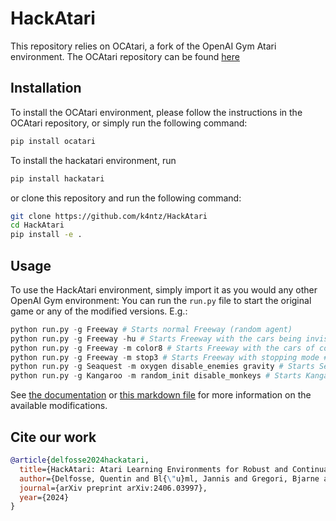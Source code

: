 # HackAtari

This repository relies on OCAtari, a fork of the OpenAI Gym Atari environment. 
The OCAtari repository can be found [here](https://github.com/k4ntz/OC_Atari)


## Installation
To install the OCAtari environment, please follow the instructions in the OCAtari repository,
or simply run the following command:
```bash
pip install ocatari
```
To install the hackatari environment, run 
```bash
pip install hackatari
```

or clone this repository and run the following command:
```bash
git clone https://github.com/k4ntz/HackAtari
cd HackAtari
pip install -e .
```

## Usage
To use the HackAtari environment, simply import it as you would any other OpenAI Gym environment:
You can run the `run.py` file to start the original game or any of the modified versions.
E.g.:
```python
python run.py -g Freeway # Starts normal Freeway (random agent)
python run.py -g Freeway -hu # Starts Freeway with the cars being invisible (interactive/human playing mode)
python run.py -g Freeway -m color8 # Starts Freeway with the cars of color #8 being (i.e. invisible) (random agent)
python run.py -g Freeway -m stop3 # Starts Freeway with stopping mode #3 (i.e. static cars) (random agent)
python run.py -g Seaquest -m oxygen disable_enemies gravity # Starts Seaquest with infinite oxygen, no enemy, gravity (random agent)
python run.py -g Kangaroo -m random_init disable_monkeys # Starts Kangaroo with random initial floor and no monkeys (random agent)
```

See [the documentation](https://hackatari.readthedocs.io/en/latest/)
or [this markdown file](modification_list.md) for more information on the available modifications.

## Cite our work
```bibtex
@article{delfosse2024hackatari,
  title={HackAtari: Atari Learning Environments for Robust and Continual Reinforcement Learning},
  author={Delfosse, Quentin and Bl{\"u}ml, Jannis and Gregori, Bjarne and Kersting, Kristian},
  journal={arXiv preprint arXiv:2406.03997},
  year={2024}
}
```